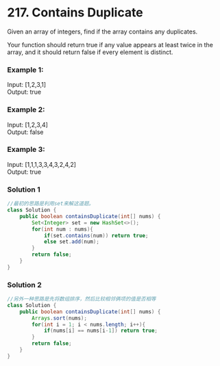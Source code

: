 # 217. Contains Duplicate
Given an array of integers, find if the array contains any duplicates.

Your function should return true if any value appears at least twice in the array, and it should return false if every element is distinct.


### Example 1:

Input: [1,2,3,1]   
Output: true

### Example 2:

Input: [1,2,3,4]   
Output: false

### Example 3:

Input: [1,1,1,3,3,4,3,2,4,2]   
Output: true


### Solution 1
```java
//最初的思路是利用set来解这道题。
class Solution {
    public boolean containsDuplicate(int[] nums) {
        Set<Integer> set = new HashSet<>();
        for(int num : nums){
            if(set.contains(num)) return true;
            else set.add(num);
        }
        return false;
    }
}
```
### Solution 2
```java
//另外一种思路是先将数组排序，然后比较相邻俩项的值是否相等
class Solution {
    public boolean containsDuplicate(int[] nums) {
        Arrays.sort(nums);
        for(int i = 1; i < nums.length; i++){
            if(nums[i] == nums[i-1]) return true;
        }
        return false;
    }
}
```
